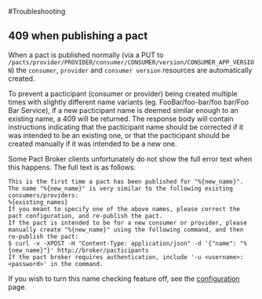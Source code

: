 #Troubleshooting

## 409 when publishing a pact

When a pact is published normally (via a PUT to `/pacts/provider/PROVIDER/consumer/CONSUMER/version/CONSUMER_APP_VERSION`) the `consumer`, `provider` and `consumer version` resources are automatically created.

To prevent a pacticipant (consumer or provider) being created multiple times with slightly different name variants (eg. FooBar/foo-bar/foo bar/Foo Bar Service), if a new pacticipant name is deemed similar enough to an existing name, a 409 will be returned. The response body will contain instructions indicating that the pacticipant name should be corrected if it was intended to be an existing one, or that the pacticipant should be created manually if it was intended to be a new one.

Some Pact Broker clients unfortunately do not show the full error text when this happens. The full text is as follows:
```
This is the first time a pact has been published for "%{new_name}".
The name "%{new_name}" is very similar to the following existing consumers/providers:
%{existing_names}
If you meant to specify one of the above names, please correct the pact configuration, and re-publish the pact.
If the pact is intended to be for a new consumer or provider, please manually create "%{new_name}" using the following command, and then re-publish the pact:
$ curl -v -XPOST -H "Content-Type: application/json" -d '{"name": "%{new_name}"}' http://broker/pacticipants
If the pact broker requires authentication, include '-u <username>:<password>' in the command.
```

If you wish to turn this name checking feature off, see the [configuration](../configuration/configuration.md#checking-for-potential-duplicate-pacticipant-names) page.
